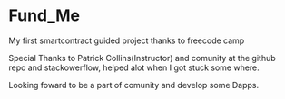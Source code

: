 # Fund_Me

My first smartcontract guided project thanks to freecode camp

Special Thanks to Patrick Collins(Instructor) and comunity at the github repo and stackowerflow, helped alot when I got stuck some where.

Looking foward to be a part of comunity and develop some Dapps.



